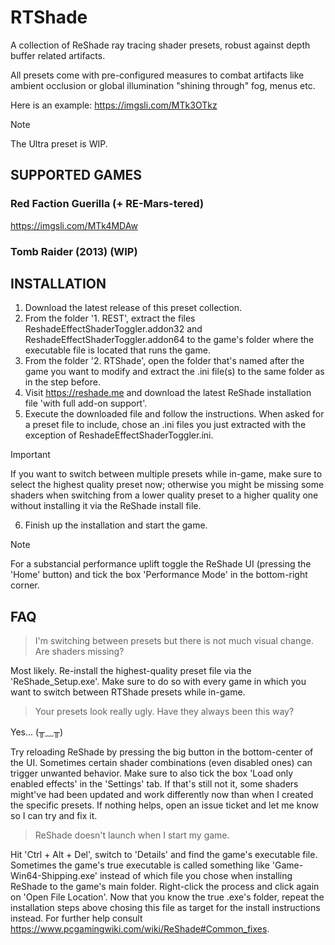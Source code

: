 # RTShade
A collection of ReShade ray tracing shader presets, robust against depth buffer related artifacts.

All presets come with pre-configured measures to combat artifacts like ambient occlusion or global illumination "shining through" fog, menus etc.

Here is an example: https://imgsli.com/MTk3OTkz

> [!NOTE]
> The Ultra preset is WIP.

## SUPPORTED GAMES
### Red Faction Guerilla (+ RE-Mars-tered)

https://imgsli.com/MTk4MDAw

### Tomb Raider (2013) (WIP)

## INSTALLATION
1. Download the latest release of this preset collection.
2. From the folder '1. REST', extract the files ReshadeEffectShaderToggler.addon32 and ReshadeEffectShaderToggler.addon64 to the game's folder where the executable file is located that runs the game.
3. From the folder '2. RTShade', open the folder that's named after the game you want to modify and extract the .ini file(s) to the same folder as in the step before.
4. Visit https://reshade.me and download the latest ReShade installation file 'with full add-on support'.
5. Execute the downloaded file and follow the instructions. When asked for a preset file to include, chose an .ini files you just extracted with the exception of ReshadeEffectShaderToggler.ini.
> [!IMPORTANT]
> If you want to switch between multiple presets while in-game, make sure to select the highest quality preset now; otherwise you might be missing some shaders when switching from a lower quality preset to a higher quality one without installing it via the ReShade install file.
6. Finish up the installation and start the game.

> [!NOTE]
> For a substancial performance uplift toggle the ReShade UI (pressing the 'Home' button) and tick the box 'Performance Mode' in the bottom-right corner.

## FAQ

> I'm switching between presets but there is not much visual change. Are shaders missing?

Most likely. Re-install the highest-quality preset file via the 'ReShade_Setup.exe'. Make sure to do so with every game in which you want to switch between RTShade presets while in-game.

> Your presets look really ugly. Have they always been this way?

Yes... (╥﹏╥)

Try reloading ReShade by pressing the big button in the bottom-center of the UI. Sometimes certain shader combinations (even disabled ones) can trigger unwanted behavior. Make sure to also tick the box 'Load only enabled effects' in the 'Settings' tab. If that's still not it, some shaders might've had been updated and work differently now than when I created the specific presets. If nothing helps, open an issue ticket and let me know so I can try and fix it.

> ReShade doesn't launch when I start my game.

Hit 'Ctrl + Alt + Del', switch to 'Details' and find the game's executable file. Sometimes the game's true executable is called something like 'Game-Win64-Shipping.exe' instead of which file you chose when installing ReShade to the game's main folder. Right-click the process and click again on 'Open File Location'. Now that you know the true .exe's folder, repeat the installation steps above chosing this file as target for the install instructions instead. For further help consult https://www.pcgamingwiki.com/wiki/ReShade#Common_fixes.
